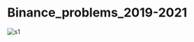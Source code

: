 # Binance_problems_2019-2021

![s1](https://github.com/c4pt000/Binance_problems_2019-2021/blob/main/binance-php-session-injection.gif)
